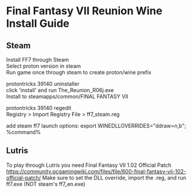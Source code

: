 # Final Fantasy VII Reunion Wine Install Guide

## Steam
  Install FF7 through Steam</br>
  Select proton version in steam</br>
  Run game once through steam to create proton/wine prefix</br>

  protontricks 39140 uninstaller</br>
  click 'install' and run The_Reunion_R06j.exe</br>
  Install to steamapps/common/FINAL FANTASY VII</br>

  protontricks 39140 regedit</br>
  Registry > Import Registry File > ff7_steam.reg</br>

  add steam ff7 launch options:		export WINEDLLOVERRIDES="ddraw=n,b"; %command%
  
## Lutris
  To play through Lutris you need Final Fantasy VII 1.02 Official Patch
  https://community.pcgamingwiki.com/files/file/600-final-fantasy-vii-102-official-patch/
  Make sure to set the DLL override, import the .reg, and run ff7.exe (NOT steam's ff7_en.exe)
